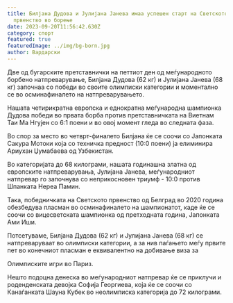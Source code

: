 ```yaml
---
title: Билјана Дудова и Јулијана Јанева имаа успешен старт на Светското
  првенство во борење
date: 2023-09-20T11:56:42.630Z
category: спорт
featured: true
featuredImage: ../img/bg-born.jpg
author: Вардарски
---
```

Две од бугарските претставнички на петтиот ден од меѓународното борбено натпреварување, Билјана Дудова (62 кг) и Јулијана Јанева (68 кг) започнаа со победи во своите олимписки категории и моментално се во осминафиналето на натпреварувањето.

Нашата четирикратна европска и еднократна меѓународна шампионка Дудова победи во првата борба против претставничката на Виетнам Таи Ма Нгујен со 6:1 поени и во овој момент гледа во следната фаза.

Во спор за место во четврт-финалето Билјана ќе се соочи со Јапонката Сакура Мотоки која со техничка предност (10:0 поени) ја елиминира Ариухан Џумабаева од Узбекистан.

Во категоријата до 68 килограми, нашата годинашна златна од европските натпреварувања, Јулијана Јанева, меѓународниот натпревар го започнува со неприкосновен триумф - 10:0 против Шпанката Нереа Памин.

Така, победничката на Светското првенство од Белград во 2020 година обезбедува пласман во осминафиналето на шампионатот, каде ќе се соочи со вицесветската шампионка од претходната година, Јапонката Ами Иши.

Потсетуваме, Билјана Дудова (62 кг) и Јулијана Јанева (68 кг) се натпреваруваат во олимписки категории, а за нив паѓањето меѓу првите пет во конечниот пласман е еквивалентно на добивање виза за

Олимписките игри во Париз.

Нешто подоцна денеска во меѓународниот натпревар ќе се приклучи и роденденската девојка Софија Георгиева, која ќе се соочи со Канаѓанката Шауна Кубек во неолимписка категорија до 72 килограми.
